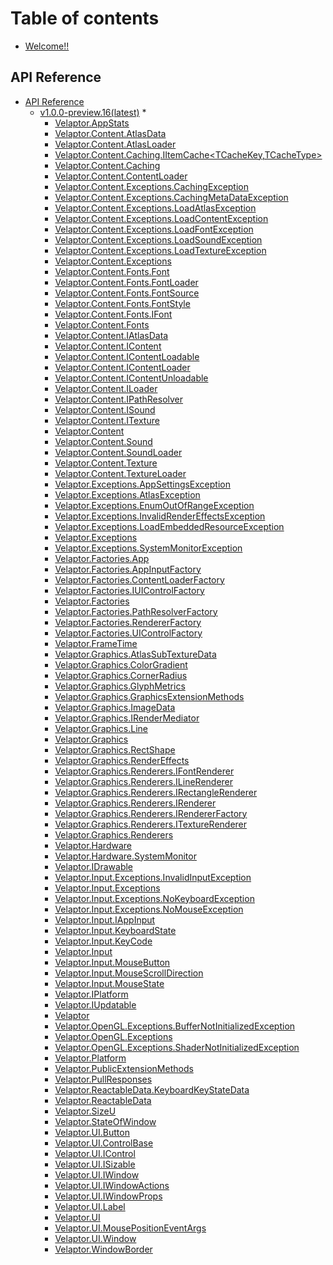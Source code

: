 # Table of contents

* [Welcome!!](README.md)

## API Reference

* [API Reference](api-ref-intro.md)
  * [v1.0.0-preview.16(latest)](<API Reference/v1\_0\_0-preview\_16(latest)/namespaces.md>)
    *
    * [Velaptor.AppStats](<API Reference/v1\_0\_0-preview\_16(latest)/Velaptor.AppStats.md>)
    * [Velaptor.Content.AtlasData](<API Reference/v1\_0\_0-preview\_16(latest)/Velaptor.Content.AtlasData.md>)
    * [Velaptor.Content.AtlasLoader](<API Reference/v1\_0\_0-preview\_16(latest)/Velaptor.Content.AtlasLoader.md>)
    * [Velaptor.Content.Caching.IItemCache\<TCacheKey,TCacheType>](<API Reference/v1\_0\_0-preview\_16(latest)/Velaptor.Content.Caching.IItemCache\_TCacheKey,TCacheType\_.md>)
    * [Velaptor.Content.Caching](<API Reference/v1\_0\_0-preview\_16(latest)/Velaptor.Content.Caching.md>)
    * [Velaptor.Content.ContentLoader](<API Reference/v1\_0\_0-preview\_16(latest)/Velaptor.Content.ContentLoader.md>)
    * [Velaptor.Content.Exceptions.CachingException](<API Reference/v1\_0\_0-preview\_16(latest)/Velaptor.Content.Exceptions.CachingException.md>)
    * [Velaptor.Content.Exceptions.CachingMetaDataException](<API Reference/v1\_0\_0-preview\_16(latest)/Velaptor.Content.Exceptions.CachingMetaDataException.md>)
    * [Velaptor.Content.Exceptions.LoadAtlasException](<API Reference/v1\_0\_0-preview\_16(latest)/Velaptor.Content.Exceptions.LoadAtlasException.md>)
    * [Velaptor.Content.Exceptions.LoadContentException](<API Reference/v1\_0\_0-preview\_16(latest)/Velaptor.Content.Exceptions.LoadContentException.md>)
    * [Velaptor.Content.Exceptions.LoadFontException](<API Reference/v1\_0\_0-preview\_16(latest)/Velaptor.Content.Exceptions.LoadFontException.md>)
    * [Velaptor.Content.Exceptions.LoadSoundException](<API Reference/v1\_0\_0-preview\_16(latest)/Velaptor.Content.Exceptions.LoadSoundException.md>)
    * [Velaptor.Content.Exceptions.LoadTextureException](<API Reference/v1\_0\_0-preview\_16(latest)/Velaptor.Content.Exceptions.LoadTextureException.md>)
    * [Velaptor.Content.Exceptions](<API Reference/v1\_0\_0-preview\_16(latest)/Velaptor.Content.Exceptions.md>)
    * [Velaptor.Content.Fonts.Font](<API Reference/v1\_0\_0-preview\_16(latest)/Velaptor.Content.Fonts.Font.md>)
    * [Velaptor.Content.Fonts.FontLoader](<API Reference/v1\_0\_0-preview\_16(latest)/Velaptor.Content.Fonts.FontLoader.md>)
    * [Velaptor.Content.Fonts.FontSource](<API Reference/v1\_0\_0-preview\_16(latest)/Velaptor.Content.Fonts.FontSource.md>)
    * [Velaptor.Content.Fonts.FontStyle](<API Reference/v1\_0\_0-preview\_16(latest)/Velaptor.Content.Fonts.FontStyle.md>)
    * [Velaptor.Content.Fonts.IFont](<API Reference/v1\_0\_0-preview\_16(latest)/Velaptor.Content.Fonts.IFont.md>)
    * [Velaptor.Content.Fonts](<API Reference/v1\_0\_0-preview\_16(latest)/Velaptor.Content.Fonts.md>)
    * [Velaptor.Content.IAtlasData](<API Reference/v1\_0\_0-preview\_16(latest)/Velaptor.Content.IAtlasData.md>)
    * [Velaptor.Content.IContent](<API Reference/v1\_0\_0-preview\_16(latest)/Velaptor.Content.IContent.md>)
    * [Velaptor.Content.IContentLoadable](<API Reference/v1\_0\_0-preview\_16(latest)/Velaptor.Content.IContentLoadable.md>)
    * [Velaptor.Content.IContentLoader](<API Reference/v1\_0\_0-preview\_16(latest)/Velaptor.Content.IContentLoader.md>)
    * [Velaptor.Content.IContentUnloadable](<API Reference/v1\_0\_0-preview\_16(latest)/Velaptor.Content.IContentUnloadable.md>)
    * [Velaptor.Content.ILoader](<API Reference/v1\_0\_0-preview\_16(latest)/Velaptor.Content.ILoader\_T\_.md>)
    * [Velaptor.Content.IPathResolver](<API Reference/v1\_0\_0-preview\_16(latest)/Velaptor.Content.IPathResolver.md>)
    * [Velaptor.Content.ISound](<API Reference/v1\_0\_0-preview\_16(latest)/Velaptor.Content.ISound.md>)
    * [Velaptor.Content.ITexture](<API Reference/v1\_0\_0-preview\_16(latest)/Velaptor.Content.ITexture.md>)
    * [Velaptor.Content](<API Reference/v1\_0\_0-preview\_16(latest)/Velaptor.Content.md>)
    * [Velaptor.Content.Sound](<API Reference/v1\_0\_0-preview\_16(latest)/Velaptor.Content.Sound.md>)
    * [Velaptor.Content.SoundLoader](<API Reference/v1\_0\_0-preview\_16(latest)/Velaptor.Content.SoundLoader.md>)
    * [Velaptor.Content.Texture](<API Reference/v1\_0\_0-preview\_16(latest)/Velaptor.Content.Texture.md>)
    * [Velaptor.Content.TextureLoader](<API Reference/v1\_0\_0-preview\_16(latest)/Velaptor.Content.TextureLoader.md>)
    * [Velaptor.Exceptions.AppSettingsException](<API Reference/v1\_0\_0-preview\_16(latest)/Velaptor.Exceptions.AppSettingsException.md>)
    * [Velaptor.Exceptions.AtlasException](<API Reference/v1\_0\_0-preview\_16(latest)/Velaptor.Exceptions.AtlasException.md>)
    * [Velaptor.Exceptions.EnumOutOfRangeException](<API Reference/v1\_0\_0-preview\_16(latest)/Velaptor.Exceptions.EnumOutOfRangeException\_T\_.md>)
    * [Velaptor.Exceptions.InvalidRenderEffectsException](<API Reference/v1\_0\_0-preview\_16(latest)/Velaptor.Exceptions.InvalidRenderEffectsException.md>)
    * [Velaptor.Exceptions.LoadEmbeddedResourceException](<API Reference/v1\_0\_0-preview\_16(latest)/Velaptor.Exceptions.LoadEmbeddedResourceException.md>)
    * [Velaptor.Exceptions](<API Reference/v1\_0\_0-preview\_16(latest)/Velaptor.Exceptions.md>)
    * [Velaptor.Exceptions.SystemMonitorException](<API Reference/v1\_0\_0-preview\_16(latest)/Velaptor.Exceptions.SystemMonitorException.md>)
    * [Velaptor.Factories.App](<API Reference/v1\_0\_0-preview\_16(latest)/Velaptor.Factories.App.md>)
    * [Velaptor.Factories.AppInputFactory](<API Reference/v1\_0\_0-preview\_16(latest)/Velaptor.Factories.AppInputFactory.md>)
    * [Velaptor.Factories.ContentLoaderFactory](<API Reference/v1\_0\_0-preview\_16(latest)/Velaptor.Factories.ContentLoaderFactory.md>)
    * [Velaptor.Factories.IUIControlFactory](<API Reference/v1\_0\_0-preview\_16(latest)/Velaptor.Factories.IUIControlFactory.md>)
    * [Velaptor.Factories](<API Reference/v1\_0\_0-preview\_16(latest)/Velaptor.Factories.md>)
    * [Velaptor.Factories.PathResolverFactory](<API Reference/v1\_0\_0-preview\_16(latest)/Velaptor.Factories.PathResolverFactory.md>)
    * [Velaptor.Factories.RendererFactory](<API Reference/v1\_0\_0-preview\_16(latest)/Velaptor.Factories.RendererFactory.md>)
    * [Velaptor.Factories.UIControlFactory](<API Reference/v1\_0\_0-preview\_16(latest)/Velaptor.Factories.UIControlFactory.md>)
    * [Velaptor.FrameTime](<API Reference/v1\_0\_0-preview\_16(latest)/Velaptor.FrameTime.md>)
    * [Velaptor.Graphics.AtlasSubTextureData](<API Reference/v1\_0\_0-preview\_16(latest)/Velaptor.Graphics.AtlasSubTextureData.md>)
    * [Velaptor.Graphics.ColorGradient](<API Reference/v1\_0\_0-preview\_16(latest)/Velaptor.Graphics.ColorGradient.md>)
    * [Velaptor.Graphics.CornerRadius](<API Reference/v1\_0\_0-preview\_16(latest)/Velaptor.Graphics.CornerRadius.md>)
    * [Velaptor.Graphics.GlyphMetrics](<API Reference/v1\_0\_0-preview\_16(latest)/Velaptor.Graphics.GlyphMetrics.md>)
    * [Velaptor.Graphics.GraphicsExtensionMethods](<API Reference/v1\_0\_0-preview\_16(latest)/Velaptor.Graphics.GraphicsExtensionMethods.md>)
    * [Velaptor.Graphics.ImageData](<API Reference/v1\_0\_0-preview\_16(latest)/Velaptor.Graphics.ImageData.md>)
    * [Velaptor.Graphics.IRenderMediator](<API Reference/v1\_0\_0-preview\_16(latest)/Velaptor.Graphics.IRenderMediator.md>)
    * [Velaptor.Graphics.Line](<API Reference/v1\_0\_0-preview\_16(latest)/Velaptor.Graphics.Line.md>)
    * [Velaptor.Graphics](<API Reference/v1\_0\_0-preview\_16(latest)/Velaptor.Graphics.md>)
    * [Velaptor.Graphics.RectShape](<API Reference/v1\_0\_0-preview\_16(latest)/Velaptor.Graphics.RectShape.md>)
    * [Velaptor.Graphics.RenderEffects](<API Reference/v1\_0\_0-preview\_16(latest)/Velaptor.Graphics.RenderEffects.md>)
    * [Velaptor.Graphics.Renderers.IFontRenderer](<API Reference/v1\_0\_0-preview\_16(latest)/Velaptor.Graphics.Renderers.IFontRenderer.md>)
    * [Velaptor.Graphics.Renderers.ILineRenderer](<API Reference/v1\_0\_0-preview\_16(latest)/Velaptor.Graphics.Renderers.ILineRenderer.md>)
    * [Velaptor.Graphics.Renderers.IRectangleRenderer](<API Reference/v1\_0\_0-preview\_16(latest)/Velaptor.Graphics.Renderers.IRectangleRenderer.md>)
    * [Velaptor.Graphics.Renderers.IRenderer](<API Reference/v1\_0\_0-preview\_16(latest)/Velaptor.Graphics.Renderers.IRenderer.md>)
    * [Velaptor.Graphics.Renderers.IRendererFactory](<API Reference/v1\_0\_0-preview\_16(latest)/Velaptor.Graphics.Renderers.IRendererFactory.md>)
    * [Velaptor.Graphics.Renderers.ITextureRenderer](<API Reference/v1\_0\_0-preview\_16(latest)/Velaptor.Graphics.Renderers.ITextureRenderer.md>)
    * [Velaptor.Graphics.Renderers](<API Reference/v1\_0\_0-preview\_16(latest)/Velaptor.Graphics.Renderers.md>)
    * [Velaptor.Hardware](<API Reference/v1\_0\_0-preview\_16(latest)/Velaptor.Hardware.md>)
    * [Velaptor.Hardware.SystemMonitor](<API Reference/v1\_0\_0-preview\_16(latest)/Velaptor.Hardware.SystemMonitor.md>)
    * [Velaptor.IDrawable](<API Reference/v1\_0\_0-preview\_16(latest)/Velaptor.IDrawable.md>)
    * [Velaptor.Input.Exceptions.InvalidInputException](<API Reference/v1\_0\_0-preview\_16(latest)/Velaptor.Input.Exceptions.InvalidInputException.md>)
    * [Velaptor.Input.Exceptions](<API Reference/v1\_0\_0-preview\_16(latest)/Velaptor.Input.Exceptions.md>)
    * [Velaptor.Input.Exceptions.NoKeyboardException](<API Reference/v1\_0\_0-preview\_16(latest)/Velaptor.Input.Exceptions.NoKeyboardException.md>)
    * [Velaptor.Input.Exceptions.NoMouseException](<API Reference/v1\_0\_0-preview\_16(latest)/Velaptor.Input.Exceptions.NoMouseException.md>)
    * [Velaptor.Input.IAppInput](<API Reference/v1\_0\_0-preview\_16(latest)/Velaptor.Input.IAppInput\_TState\_.md>)
    * [Velaptor.Input.KeyboardState](<API Reference/v1\_0\_0-preview\_16(latest)/Velaptor.Input.KeyboardState.md>)
    * [Velaptor.Input.KeyCode](<API Reference/v1\_0\_0-preview\_16(latest)/Velaptor.Input.KeyCode.md>)
    * [Velaptor.Input](<API Reference/v1\_0\_0-preview\_16(latest)/Velaptor.Input.md>)
    * [Velaptor.Input.MouseButton](<API Reference/v1\_0\_0-preview\_16(latest)/Velaptor.Input.MouseButton.md>)
    * [Velaptor.Input.MouseScrollDirection](<API Reference/v1\_0\_0-preview\_16(latest)/Velaptor.Input.MouseScrollDirection.md>)
    * [Velaptor.Input.MouseState](<API Reference/v1\_0\_0-preview\_16(latest)/Velaptor.Input.MouseState.md>)
    * [Velaptor.IPlatform](<API Reference/v1\_0\_0-preview\_16(latest)/Velaptor.IPlatform.md>)
    * [Velaptor.IUpdatable](<API Reference/v1\_0\_0-preview\_16(latest)/Velaptor.IUpdatable.md>)
    * [Velaptor](<API Reference/v1\_0\_0-preview\_16(latest)/Velaptor.md>)
    * [Velaptor.OpenGL.Exceptions.BufferNotInitializedException](<API Reference/v1\_0\_0-preview\_16(latest)/Velaptor.OpenGL.Exceptions.BufferNotInitializedException.md>)
    * [Velaptor.OpenGL.Exceptions](<API Reference/v1\_0\_0-preview\_16(latest)/Velaptor.OpenGL.Exceptions.md>)
    * [Velaptor.OpenGL.Exceptions.ShaderNotInitializedException](<API Reference/v1\_0\_0-preview\_16(latest)/Velaptor.OpenGL.Exceptions.ShaderNotInitializedException.md>)
    * [Velaptor.Platform](<API Reference/v1\_0\_0-preview\_16(latest)/Velaptor.Platform.md>)
    * [Velaptor.PublicExtensionMethods](<API Reference/v1\_0\_0-preview\_16(latest)/Velaptor.PublicExtensionMethods.md>)
    * [Velaptor.PullResponses](<API Reference/v1\_0\_0-preview\_16(latest)/Velaptor.PullResponses.md>)
    * [Velaptor.ReactableData.KeyboardKeyStateData](<API Reference/v1\_0\_0-preview\_16(latest)/Velaptor.ReactableData.KeyboardKeyStateData.md>)
    * [Velaptor.ReactableData](<API Reference/v1\_0\_0-preview\_16(latest)/Velaptor.ReactableData.md>)
    * [Velaptor.SizeU](<API Reference/v1\_0\_0-preview\_16(latest)/Velaptor.SizeU.md>)
    * [Velaptor.StateOfWindow](<API Reference/v1\_0\_0-preview\_16(latest)/Velaptor.StateOfWindow.md>)
    * [Velaptor.UI.Button](<API Reference/v1\_0\_0-preview\_16(latest)/Velaptor.UI.Button.md>)
    * [Velaptor.UI.ControlBase](<API Reference/v1\_0\_0-preview\_16(latest)/Velaptor.UI.ControlBase.md>)
    * [Velaptor.UI.IControl](<API Reference/v1\_0\_0-preview\_16(latest)/Velaptor.UI.IControl.md>)
    * [Velaptor.UI.ISizable](<API Reference/v1\_0\_0-preview\_16(latest)/Velaptor.UI.ISizable.md>)
    * [Velaptor.UI.IWindow](<API Reference/v1\_0\_0-preview\_16(latest)/Velaptor.UI.IWindow.md>)
    * [Velaptor.UI.IWindowActions](<API Reference/v1\_0\_0-preview\_16(latest)/Velaptor.UI.IWindowActions.md>)
    * [Velaptor.UI.IWindowProps](<API Reference/v1\_0\_0-preview\_16(latest)/Velaptor.UI.IWindowProps.md>)
    * [Velaptor.UI.Label](<API Reference/v1\_0\_0-preview\_16(latest)/Velaptor.UI.Label.md>)
    * [Velaptor.UI](<API Reference/v1\_0\_0-preview\_16(latest)/Velaptor.UI.md>)
    * [Velaptor.UI.MousePositionEventArgs](<API Reference/v1\_0\_0-preview\_16(latest)/Velaptor.UI.MousePositionEventArgs.md>)
    * [Velaptor.UI.Window](<API Reference/v1\_0\_0-preview\_16(latest)/Velaptor.UI.Window.md>)
    * [Velaptor.WindowBorder](<API Reference/v1\_0\_0-preview\_16(latest)/Velaptor.WindowBorder.md>)
